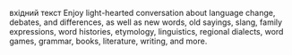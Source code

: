 вхідний текст
Enjoy light-hearted conversation about language change, debates, and differences, as well as new words, old sayings, slang, family expressions, word histories, etymology, linguistics, regional dialects, word games, grammar, books, literature, writing, and more.
